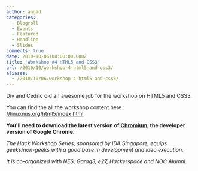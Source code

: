 ```yaml
---
author: angad
categories:
  - Blogroll
  - Events
  - Featured
  - Headline
  - Slides
comments: true
date: 2010-10-06T00:00:00.000Z
title: 'Workshop #4 HTML5 and CSS3'
url: /2010/10/workshop-4-html5-and-css3/
aliases:
  - /2010/10/06/workshop-4-html5-and-css3/
---
```


Div and Cedric did an awesome job for the workshop on HTML5 and CSS3.

You can find the all the workshop content here :<a href="//linuxnus.org/html5/index.html"> //linuxnus.org/html5/index.htm</a><a href="//linuxnus.org/html5/index.html">l</a>

<strong>You'll need to download the latest version of <a href="//dev.chromium.org/">Chromium</a>, the developer version of Google Chrome.</strong>

<em>The Hack Workshop Series, sponsored by IDA Singapore, equips geeks/non-geeks with a good base in development and idea execution.

It is co-organized with NES, Garag3, e27, Hackerspace and NOC Alumni.</em>
